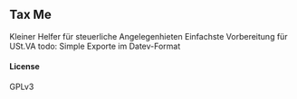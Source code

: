 ## Tax Me

Kleiner Helfer für steuerliche Angelegenhieten
Einfachste Vorbereitung für USt.VA
todo:
Simple Exporte im Datev-Format

#### License

GPLv3